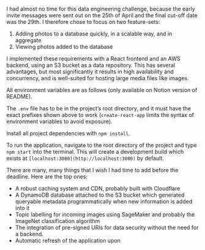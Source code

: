 I had almost no time for this data engineering challenge, because the early invite messages were sent out on the 25th of April and the final cut-off date was the 29th. I therefore chose to focus on two feature-sets:

1. Adding photos to a database quickly, in a scalable way, and in aggregate
2. Viewing photos added to the database

I implemented these requirements with a React frontend and an AWS backend, using an S3 bucket as a data repository. This has several advantages, but most significantly it results in high availability and concurrency, and is well-suited for hosting large media files like images.

All environment variables are as follows (only available on Notion version of README).

The `.env` file has to be in the project’s root directory, and it must have the exact prefixes shown above to work (`create-react-app` limits the syntax of environment variables to avoid exposure).

Install all project dependencies with `npm install`.

To run the application, navigate to the root directory of the project and type `npm start` into the terminal. This will create a development build which exists at `[localhost:3000](http://localhost:3000)` by default.

There are many, many things that I wish I had time to add before the deadline. Here are the top ones:

- A robust caching system and CDN, probably built with Cloudflare
- A DynamoDB database attached to the S3 bucket which generated queryable metadata programmatically when new information is added into it
- Topic labelling for incoming images using SageMaker and probably the ImageNet classification algorithm
- The integration of pre-signed URIs for data security without the need for a backend.
- Automatic refresh of the application upon
